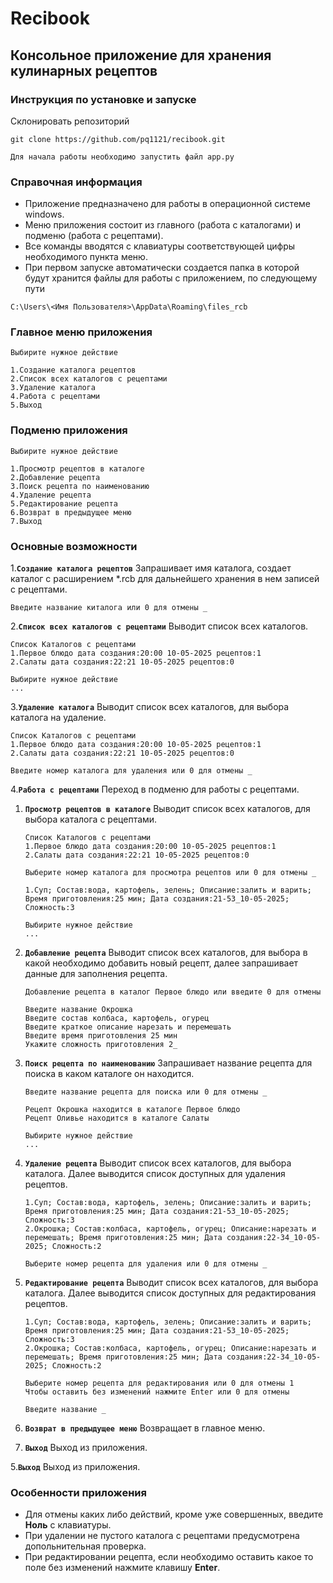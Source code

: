 # Recibook
## Консольное приложение для хранения кулинарных рецептов

### Инструкция по установке и запуске
Склонировать репозиторий
```
git clone https://github.com/pq1121/recibook.git
```
```
Для начала работы необходимо запустить файл app.py
```

### Справочная информация
- Приложение предназначено для работы в операционной системе windows.
- Меню приложения состоит из главного (работа с каталогами) и подменю (работа с рецептами).
- Все команды вводятся с клавиатуры соответствующей цифры необходимого пункта меню.
- При первом запуске автоматически создается папка в которой будут хранится файлы для работы с приложением, по следующему пути
```
C:\Users\<Имя Пользователя>\AppData\Roaming\files_rcb
```
### Главное меню приложения
```
Выбирите нужное действие

1.Создание каталога рецептов
2.Список всех каталогов с рецептами
3.Удаление каталога
4.Работа с рецептами
5.Выход
```
### Подменю приложения
```
Выбирите нужное действие

1.Просмотр рецептов в каталоге
2.Добавление рецепта
3.Поиск рецепта по наименованию
4.Удаление рецепта
5.Редактирование рецепта
6.Возврат в предыдущее меню
7.Выход
```

### Основные возможности

1.**`Создание каталога рецептов`** Запрашивает имя каталога, создает каталог с расширением *.rcb для дальнейшего хранения в нем записей с рецептами.
```
Введите название киталога или 0 для отмены _
```
2.**`Список всех каталогов с рецептами`** Выводит список всех каталогов.
```
Список Каталогов с рецептами
1.Первое блюдо дата создания:20:00 10-05-2025 рецептов:1
2.Салаты дата создания:22:21 10-05-2025 рецептов:0

Выбирите нужное действие
...
```
3.**`Удаление каталога`** Выводит список всех каталогов, для выбора каталога на удаление.
```
Список Каталогов с рецептами
1.Первое блюдо дата создания:20:00 10-05-2025 рецептов:1
2.Салаты дата создания:22:21 10-05-2025 рецептов:0

Введите номер каталога для удаления или 0 для отмены _
```
4.**`Работа с рецептами`** Переход в подменю для работы с рецептами.

1. **`Просмотр рецептов в каталоге`** Выводит список всех каталогов, для выбора каталога с рецептами.
    ```
    Список Каталогов с рецептами
    1.Первое блюдо дата создания:20:00 10-05-2025 рецептов:1
    2.Салаты дата создания:22:21 10-05-2025 рецептов:0

    Выберите номер каталога для просмотра рецептов или 0 для отмены _
    ```
    ```
    1.Суп; Состав:вода, картофель, зелень; Описание:залить и варить; Время приготовления:25 мин; Дата создания:21-53_10-05-2025; Сложность:3

    Выбирите нужное действие
    ...
    ```
2. **`Добавление рецепта`** Выводит список всех каталогов, для выбора в какой необходимо добавить новый рецепт, далее запрашивает данные для заполнения рецепта.
    ```
    Добавление рецепта в каталог Первое блюдо или введите 0 для отмены

    Введите название Окрошка
    Введите состав колбаса, картофель, огурец
    Введите краткое описание нарезать и перемешать
    Введите время приготовления 25 мин
    Укажите сложность приготовления 2_
    ```
3. **`Поиск рецепта по наименованию`** Запрашивает название рецепта для поиска в каком каталоге он находится.
    ```
    Введите название рецепта для поиска или 0 для отмены _
    ```
    ```
    Рецепт Окрошка находится в каталоге Первое блюдо
    Рецепт Оливье находится в каталоге Салаты

    Выбирите нужное действие
    ...
    ```
4. **`Удаление рецепта`** Выводит список всех каталогов, для выбора каталога. Далее выводится список доступных для удаления рецептов.
    ```
    1.Суп; Состав:вода, картофель, зелень; Описание:залить и варить; Время приготовления:25 мин; Дата создания:21-53_10-05-2025; Сложность:3
    2.Окрошка; Состав:колбаса, картофель, огурец; Описание:нарезать и перемешать; Время приготовления:25 мин; Дата создания:22-34_10-05-2025; Сложность:2

    Выберите номер рецепта для удаления или 0 для отмены _
    ```
5. **`Редактирование рецепта`** Выводит список всех каталогов, для выбора каталога. Далее выводится список доступных для редактирования рецептов.
    ```
    1.Суп; Состав:вода, картофель, зелень; Описание:залить и варить; Время приготовления:25 мин; Дата создания:21-53_10-05-2025; Сложность:3
    2.Окрошка; Состав:колбаса, картофель, огурец; Описание:нарезать и перемешать; Время приготовления:25 мин; Дата создания:22-34_10-05-2025; Сложность:2

    Выберите номер рецепта для редактирования или 0 для отмены 1
    Чтобы оставить без изменений нажмите Enter или 0 для отмены

    Введите название _
    ```
6. **`Возврат в предыдущее меню`** Возвращает в главное меню.
	
7. **`Выход`** Выход из приложения.

5.**`Выход`** Выход из приложения.

### Особенности приложения

- Для отмены каких либо действий, кроме уже совершенных, введите **Ноль** с клавиатуры.
- При удалении не пустого каталога с рецептами предусмотрена допольнительная проверка.
- При редактировании рецепта, если необходимо оставить какое то поле без изменений нажмите клавишу **Enter**.
